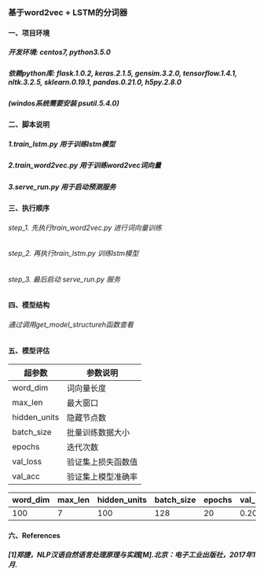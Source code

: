### 基于word2vec + LSTM的分词器

#### 一、项目环境
##### 开发环境: centos7, python3.5.0
##### 依赖python库: flask.1.0.2, keras.2.1.5, gensim.3.2.0, tensorflow.1.4.1, nltk.3.2.5, sklearn.0.19.1, pandas.0.21.0, h5py.2.8.0
##### (windos系统需要安装 psutil.5.4.0)

#### 二、脚本说明
##### 1.train_lstm.py 用于训练lstm模型
##### 2.train_word2vec.py 用于训练word2vec词向量
##### 3.serve_run.py 用于启动预测服务 

#### 三、执行顺序
###### step_1. 先执行train_word2vec.py 进行词向量训练
###### step_2. 再执行train_lstm.py 训练lstm模型
###### step_3. 最后启动 serve_run.py 服务

#### 四、模型结构
###### 通过调用get_model_structureh函数查看

#### 五、模型评估
| 超参数 | 参数说明 |
| ---- | ---- |
| word_dim | 词向量长度 |
| max_len | 最大窗口 |
| hidden_units | 隐藏节点数 |
| batch_size | 批量训练数据大小 |
| epochs | 迭代次数 |
| val_loss | 验证集上损失函数值 |
| val_acc | 验证集上模型准确率 | 

| word_dim| max_len | hidden_units | batch_size | epochs | val_loss| val_acc |
| ---- | ---- | ---- | ---- | ---- | ---- | ---- |
| 100 | 7 | 100 | 128 | 20 | 0.2038 | 92.7% | 


#### 六、References
##### [1]郑捷，NLP汉语自然语言处理原理与实践[M].北京：电子工业出版社，2017年1月.